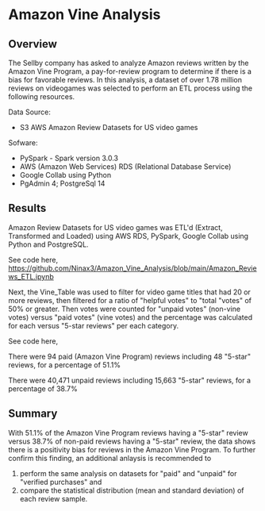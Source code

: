 # Amazon Vine Analysis

## Overview
The Sellby company has asked to analyze Amazon reviews written by the Amazon Vine Program, a pay-for-review program to determine if there is a bias for favorable reviews. In this analysis, a dataset of over 1.78 million reviews on videogames was selected to perform an ETL process using the following resources. 

Data Source:
- S3 AWS Amazon Review Datasets for US video games <br>

Sofware: 
- PySpark - Spark version 3.0.3
- AWS (Amazon Web Services) RDS (Relational Database Service)
- Google Collab using Python
- PgAdmin 4; PostgreSql 14

## Results
Amazon Review Datasets for US video games was ETL'd (Extract, Transformed and Loaded) using AWS RDS, PySpark, Google Collab using Python and PostgreSQL. 

See code here, https://github.com/Ninax3/Amazon_Vine_Analysis/blob/main/Amazon_Reviews_ETL.ipynb

Next, the Vine_Table was used to filter for video game titles that had 20 or more reviews, then filtered for a ratio of "helpful votes" to "total "votes" of 50% or greater. Then votes were counted for "unpaid votes" (non-vine votes) versus "paid votes" (vine votes) and the percentage was calculated for each versus "5-star reviews" per each category. 

See code here, 

There were 94 paid (Amazon Vine Program) reviews including 48 "5-star" reviews, for a percentage of 51.1%

There were 40,471 unpaid reviews including 15,663 "5-star" reviews, for a percentage of 38.7%

## Summary
With 51.1% of the Amazon Vine Program reviews having a "5-star" review versus 38.7% of non-paid reviews having a "5-star" review, the data shows there is a positivity bias for reviews in the Amazon Vine Program. To further confirm this finding, an additional anlaysis is recommended to 
1. perform the same analysis on datasets for "paid" and "unpaid" for "verified purchases" and 
2. compare the statistical distribution (mean and standard deviation) of each review sample. 
